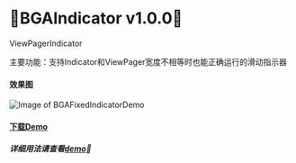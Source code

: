 :running:BGAIndicator v1.0.0:running:
============

ViewPagerIndicator

主要功能：支持Indicator和ViewPager宽度不相等时也能正确运行的滑动指示器

#### 效果图
![Image of BGAFixedIndicatorDemo](http://bingoshare.u.qiniudn.com/BGAFixedIndicatorDemo.gif)

#### [下载Demo](http://bingoshare.u.qiniudn.com/BGAIndicatorDemo.apk)

##### 详细用法请查看[demo](https://github.com/bingoogolapple/BGAIndicator/tree/master/demo):feet: